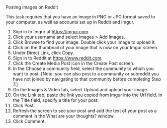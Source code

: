 
Posting Images on Reddit

This task requires that you have an image in PNG or JPG format saved to your computer, as well as accounts set up in Reddit and Imgur.  


1.	Sign in to Imgur at https://imgur.com.
2.	Click your username and select Images > Add Images.
3.	Click Browse to find your image. Double click your image to upload it.
4.	Click on the thumbnail of your image that is now on your Imgur screen. 
5.	Under Direct Link, click Copy.
6.	Sign in to Reddit at https://www.reddit.com.
7.	Click the Create Media Post icon in the Create Post screen.
8.	In the Choose a community field, select the community to which you want to post. [Note: you can also post to a community or subreddit you have not joined by navigating to that community before completing Step 7.]
9.	On the Images & Video tab, select Upload and upload your image.
10.	On the Link tab, paste the link you copied from Imgur into the Url field. In the Title field, specify a title for your post. 
11.	Click Post.
12.	Refresh the screen to see your post and add the text of your post as a comment in the What are your thoughts? window.
13.	Click Comment.

